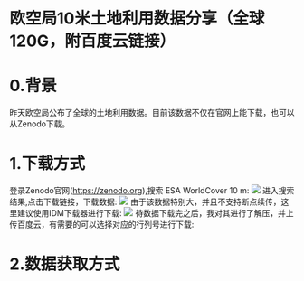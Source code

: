 # 欧空局10米土地利用数据分享（全球120G，附百度云链接）

# 0.背景
昨天欧空局公布了全球的土地利用数据。目前该数据不仅在官网上能下载，也可以从Zenodo下载。

# 1.下载方式
登录Zenodo官网(https://zenodo.org),搜索 ESA WorldCover 10 m:
![](https://gitee.com/kitmyfaceplease/image_upload/raw/master/image/20211021135911.png)
进入搜索结果,点击下载链接，下载数据:
![](https://gitee.com/kitmyfaceplease/image_upload/raw/master/image/20211021140013.png)
由于该数据特别大，并且不支持断点续传，这里建议使用IDM下载器进行下载:
![](https://gitee.com/kitmyfaceplease/image_upload/raw/master/image/20211021140126.png)
待数据下载完之后，我对其进行了解压，并上传百度云，有需要的可以选择对应的行列号进行下载:



# 2.数据获取方式
